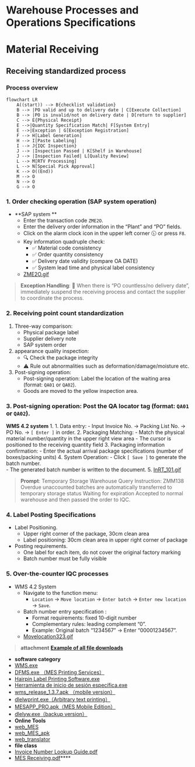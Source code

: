 # Warehouse Processes and Operations Specifications


# Material Receiving
## Receiving standardized process
### Process overview
```mermaid
flowchart LR
    A((start)) --> B{checklist validation}
    B --> |PO valid and up to delivery date | C[Execute Collection]
    B --> |PO is invalid/not on delivery date | D[return to supplier]
    C --> E{Physical Receipt}
    E -->|Quantity Specification Match| F[System Entry]
    E -->|Exception | G[Exception Registration]
    F --> H[Label Generation]
    H --> I[Paste Labeling]
    I --> J{IQC Inspection}
    J --> |Inspection Passed | K[Shelf in Warehouse]
    J --> |Inspection Failed| L[Quality Review]
    L --> M[RTV Processing]
    L --> N[Special Pick Approval]
    K --> O((End))
    M --> O
    N --> O
    G --> O
```


### 1. Order checking operation (SAP system operation)
* **SAP system **
    - Enter the transaction code `ZME2O`.
    - Enter the delivery order information in the “Plant” and “PO” fields.
    - Click on the alarm clock icon in the upper left corner 🕥 or press `F8`.
    - Key information quadruple check:
       - ✅ Material code consistency
       - ✅ Order quantity consistency
       - ✅ Delivery date validity (compare OA DATE)
       - ✅ System lead time and physical label consistency
    - [ZME2O.gif](https://github.com/dlelyw/VTX_6501/blob/0ecf0e8decf70686fdc0656ab4f7a64b32ba7241/files/gif/ZME2O.gif)


> **Exception Handling**:
> 🚨 When there is “PO countless/no delivery date”, immediately suspend the receiving process and contact the supplier to coordinate the process.


### 2. Receiving point count standardization
1. Three-way comparison:
   - Physical package label
   - Supplier delivery note
   - SAP system order
2. appearance quality inspection:
   - 🔍 Check the package integrity
   - ⚠️ Rule out abnormalities such as deformation/damage/moisture etc.
3. Post-signing operation:
   - Post-signing operation: Label the location of the waiting area (format: `QA01` or `QA02`).
   - Goods are moved to the yellow inspection area.
   


### 3. Post-signing operation: Post the QA locator tag (format: `QA01` or `QA02`).
**WMS 4.2 system** 1.
    1. Data entry:
       - Input Invoice No. → Packing List No. → PO No. → `[ Enter ]` in order.
    2. Packaging Matching:
       - Match the physical material number/quantity in the upper right view area
       - The cursor is positioned to the receiving quantity field
    3. Packaging information confirmation:
       - Enter the actual arrival package specifications (number of boxes/packing units)
    4. System Operation:
       - Click `[ Save ]` to generate the batch number.  
       - The generated batch number is written to the document.
    5. [InRT_101.gif](https://github.com/dlelyw/VTX_6501/blob/78761c82f6bacd105d83a0eeb12adb896d5ab8bc/files/gif/InRT_101.gif)       

> **Prompt**:
> Temporary Storage Warehouse Query Instruction: ZMM138 Overdue unaccounted batches are automatically transferred to temporary storage status Waiting for expiration Accepted to normal warehouse and then passed the order to IQC.



### 4. Label Posting Specifications
* Label Positioning.
    - Upper right corner of the package, 30cm clean area
    - Label positioning: 30cm clean area in upper right corner of package
* Posting requirements.
    - One label for each item, do not cover the original factory marking
    - Batch number must be fully visible
 


### 5. Over-the-counter IQC processes
* WMS 4.2 System
    - Navigate to the function menu:  
        - `Location` → `Move location` → `Enter batch` → `Enter new location` → `Save`.
    - Batch number entry specification :
        - Format requirements: fixed 10-digit number
        - Complementary rules: leading complement “0”.  
        - Example: Original batch “1234567” → Enter “00001234567”.
     -  [Movelocation323.gif](https://github.com/dlelyw/VTX_6501/blob/78761c82f6bacd105d83a0eeb12adb896d5ab8bc/files/gif/Movelocation323.gif)

> **attachment**  **<a href="https://github.com/dlelyw/VTX_6501/blob/0ecf0e8decf70686fdc0656ab4f7a64b32ba7241/files/gif/Download%20File%20Example.gif">Example of all file downloads</a>**
- **software category**
- [WMS.exe](https://github.com/dlelyw/VTX_6501/blob/19b5c6346e674e532626e966f523b64e8f6b57c0/files/apps/WMS.exe)
- [DFMS.exe （MES Printing Services）](https://github.com/dlelyw/VTX_6501/blob/78761c82f6bacd105d83a0eeb12adb896d5ab8bc/files/apps/DFMS.exe)
- [Hairpin Label Printing Software.exe](https://github.com/dlelyw/VTX_6501/blob/78761c82f6bacd105d83a0eeb12adb896d5ab8bc/files/apps/Hairpin%20Label%20Printing%20Software.exe)
- [Herramienta de inicio de sesión específica.exe](https://github.com/dlelyw/VTX_6501/blob/78761c82f6bacd105d83a0eeb12adb896d5ab8bc/files/apps/Herramienta%20de%20inicio%20de%20sesión%20específica.exe)
- [wms_release_1.3.7.apk （mobile version）](https://github.com/dlelyw/VTX_6501/blob/78761c82f6bacd105d83a0eeb12adb896d5ab8bc/files/apps/wms_release_1.3.7.apk)
- [dlelwprint.exe（Arbitrary text printing）](https://github.com/dlelyw/VTX_6501/blob/78761c82f6bacd105d83a0eeb12adb896d5ab8bc/files/apps/dlelwprint.exe)
- [MESAPP_PRO.apk（MES Mobile Edition）](https://github.com/dlelyw/VTX_6501/blob/78761c82f6bacd105d83a0eeb12adb896d5ab8bc/files/apps/MESAPP_PRO.apk)
- [dlelyw.exe（backup version）](https://github.com/dlelyw/VTX_6501/blob/78761c82f6bacd105d83a0eeb12adb896d5ab8bc/files/apps/dlelyw.exe)
- **Online Tools**
- [web_MES](http://10.97.245.205:92/login)
- [web_MES_apk](http://10.97.245.205:93)
- [web_translator](https://www.deepl.com/zh/translator)
- **file class**  
- [Invoice Number Lookup Guide.pdf](https://github.com/dlelyw/VTX_6501/blob/19b5c6346e674e532626e966f523b64e8f6b57c0/files/pdf/Invoice%20Number%20Lookup%20Guide.pdf)  
- [MES Receiving.pdf](https://github.com/dlelyw/VTX_6501/blob/78761c82f6bacd105d83a0eeb12adb896d5ab8bc/files/pdf/MES%20Receiving.pdf)****